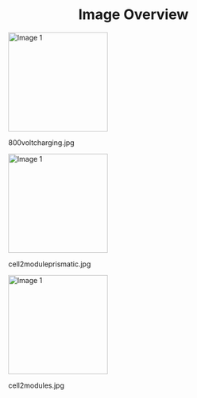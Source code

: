 <h1 style ="text-align: center;"> Image Overview </h1>
<div>
<div>
<img src="https://media.evkx.net/multimedia/technology/battery/batterysystem/800voltcharging_xst.jpg" alt="Image 1" style="width: 200px;">
<p>800voltcharging.jpg</p>
</div>
<div>
<img src="https://media.evkx.net/multimedia/technology/battery/batterysystem/cell2moduleprismatic_xst.jpg" alt="Image 1" style="width: 200px;">
<p>cell2moduleprismatic.jpg</p>
</div>
<div>
<img src="https://media.evkx.net/multimedia/technology/battery/batterysystem/cell2modules_xst.jpg" alt="Image 1" style="width: 200px;">
<p>cell2modules.jpg</p>
</div>
</div>
